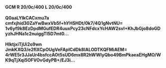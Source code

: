 #### GCM R 20/0c/400 L 20/0c/400
**Q0aaLYlkCACxmu7a**<br/>**cmfxjhid30ZaYwBwxVb5f+hYHSHDt/0k7/4Q1gNvtNU=**<br/>**1v6yf9k8EzDpdMGufEDR4uuxPcy23cNFdcxYcHAW2svI+KhJbGjo8doGDyzhJHNa1c2nuiggTI5D7mt0...**<br/><br/>
**HIktjxiTjUi2o9wn**<br/>**JmkKXQ3/e2flXCpOUgVeFApICdDk8lALODTKQFMiAEM=**<br/>**4rWE5r3JJaUr4bsfccAOt5sUD6mx8R2hWWIyQbo49BmPkaeaEHgMO/WK9qTjXqi5OFVOvGdyPB+/EJ3i...**